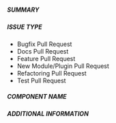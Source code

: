 ##### SUMMARY
<!--- Describe the change below, including rationale and design decisions -->

<!--- HINT: Include "Fixes #nnn" if you are fixing an existing issue -->

<!--- Please do not forget to include a changelog fragment:
      https://docs.ansible.com/ansible/devel/community/collection_development_process.html#creating-changelog-fragments
      No need to include one for docs-only or test-only PR, and for new plugin/module PRs.
      Read about more details in CONTRIBUTING.md.
      -->

##### ISSUE TYPE
<!--- Pick one or more below and delete the rest.
      'Test Pull Request' is for PRs that add/extend tests without code changes. -->
- Bugfix Pull Request
- Docs Pull Request
- Feature Pull Request
- New Module/Plugin Pull Request
- Refactoring Pull Request
- Test Pull Request

##### COMPONENT NAME
<!--- Write the SHORT NAME of the module, plugin, task or feature below. -->

##### ADDITIONAL INFORMATION
<!--- Include additional information to help people understand the change here -->
<!--- A step-by-step reproduction of the problem is helpful if there is no related issue -->

<!--- Paste verbatim command output below, e.g. before and after your change -->
```paste below

```